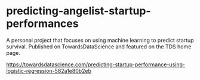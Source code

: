 # predicting-angelist-startup-performances

A personal project that focuses on using machine learning to predict startup survival. 
Published on TowardsDataScience and featured on the TDS home page.

https://towardsdatascience.com/predicting-startup-performance-using-logistic-regression-582a1e80b2eb
